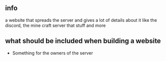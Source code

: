 ## info
a website that spreads the server and gives a lot of details about it like the discord, the mine craft server that stuff and more

## what should be included when building a website

-  Something for the owners of the server 
